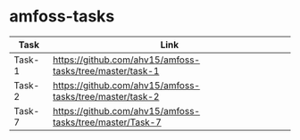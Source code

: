 # amfoss-tasks
| Task| Link |
| --- | --- |
|Task-1| https://github.com/ahv15/amfoss-tasks/tree/master/task-1 |
| Task-2  |https://github.com/ahv15/amfoss-tasks/tree/master/task-2 |
|Task-7|https://github.com/ahv15/amfoss-tasks/tree/master/Task-7|
